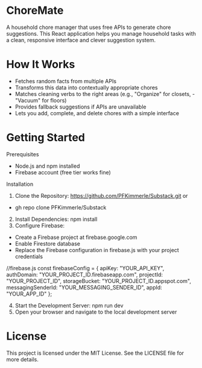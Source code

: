# ChoreMate

A household chore manager that uses free APIs to generate chore suggestions. This React application helps you manage household tasks with a clean, responsive interface and clever suggestion system.

# How It Works

- Fetches random facts from multiple APIs
- Transforms this data into contextually appropriate chores
- Matches cleaning verbs to the right areas (e.g., "Organize" for closets, - "Vacuum" for floors)
- Provides fallback suggestions if APIs are unavailable
- Lets you add, complete, and delete chores with a simple interface

# Getting Started

Prerequisites

- Node.js and npm installed
- Firebase account (free tier works fine)

Installation

1. Clone the Repository: https://github.com/PFKimmerle/Substack.git or 
- gh repo clone PFKimmerle/Substack
2. Install Dependencies: npm install
3. Configure Firebase:
- Create a Firebase project at firebase.google.com
- Enable Firestore database
- Replace the Firebase configuration in firebase.js with your project credentials

//firebase.js
const firebaseConfig = {
  apiKey: "YOUR_API_KEY",
  authDomain: "YOUR_PROJECT_ID.firebaseapp.com",
  projectId: "YOUR_PROJECT_ID",
  storageBucket: "YOUR_PROJECT_ID.appspot.com",
  messagingSenderId: "YOUR_MESSAGING_SENDER_ID",
  appId: "YOUR_APP_ID"
};

4. Start the Development Server: npm run dev
5. Open your browser and navigate to the local development server

# License

This project is licensed under the MIT License. See the LICENSE file for more details.